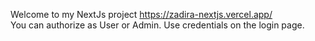 Welcome to my NextJs project <https://zadira-nextjs.vercel.app/>\
You can authorize as User or Admin. Use credentials on the login page.
